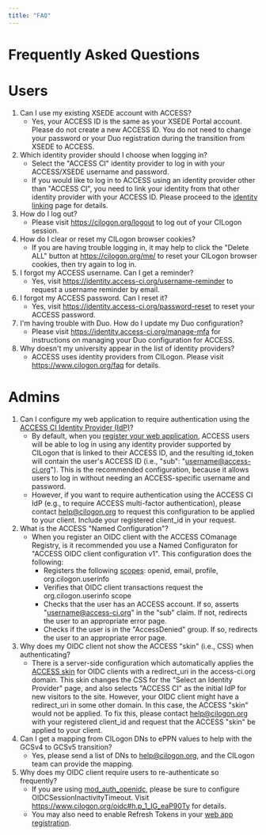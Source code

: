 ```yaml
---
title: "FAQ"
---
```


# Frequently Asked Questions

# Users

1. Can I use my existing XSEDE account with ACCESS?
   - Yes, your ACCESS ID is the same as your XSEDE Portal account. Please do not create a
     new ACCESS ID. You do not need to change your password or your Duo registration
     during the transition from XSEDE to ACCESS.
2. Which identity provider should I choose when logging in?
   - Select the "ACCESS CI" identity provider to log in with your ACCESS/XSEDE username and password.
   - If you would like to log in to ACCESS using an identity provider other than "ACCESS CI", you need to link your identity from that other identity provider with your ACCESS ID. Please proceed to the [identity linking](/id-linking) page for details.
3. How do I log out?
   - Please visit <https://cilogon.org/logout> to log out of your CILogon session.
4. How do I clear or reset my CILogon browser cookies?
   - If you are having trouble logging in, it may help to click the "Delete ALL" button at <https://cilogon.org/me/> to reset your CILogon browser cookies, then try again to log in. 
5. I forgot my ACCESS username. Can I get a reminder?
   - Yes, visit <https://identity.access-ci.org/username-reminder> to request a username reminder by email.
6. I forgot my ACCESS password. Can I reset it?
   - Yes, visit <https://identity.access-ci.org/password-reset> to reset your ACCESS password.
7. I'm having trouble with Duo. How do I update my Duo configuration?
   - Please visit <https://identity.access-ci.org/manage-mfa> for instructions on managing your Duo configuration for ACCESS.
8. Why doesn't my university appear in the list of identity providers?
   - ACCESS uses identity providers from CILogon. Please visit <https://www.cilogon.org/faq> for details.

# Admins

1. Can I configure my web application to require authentication using the
   [ACCESS CI Identity Provider (IdP)](/about-access-idp)?
   - By default, when you [register your web application](/register-app), ACCESS users
     will be able to log in using any identity provider supported by CILogon that is
     linked to their ACCESS ID, and the resulting id\_token will contain the user's ACCESS
     ID (i.e., "sub": "username@access-ci.org"). This is the recommended configuration,
     because it allows users to log in without needing an ACCESS-specific username and
     password.
   - However, if you want to require authentication using the ACCESS CI IdP (e.g., to
     require ACCESS multi-factor authentication), please contact
     [help@cilogon.org](mailto:help@cilogon.org) to request this configuration to be
     applied to your client. Include your registered client\_id in your request.
1. What is the ACCESS "Named Configuration"?
   - When you register an OIDC client with the ACCESS COmanage Registry, is it recommended
     you use a Named Configuraton for "ACCESS OIDC client configuration v1". This
     configuration does the following:
     - Registers the following [scopes](https://www.cilogon.org/oidc#h.p_PEQXL8QUjsQm):
       openid, email, profile, org.cilogon.userinfo 
     - Verifies that OIDC client transactions request the org.cilogon.userinfo scope
     - Checks that the user has an ACCESS account. If so, asserts
       "username@access-ci.org" in the "sub" claim. If not, redirects the user to
       an appropriate error page.
     - Checks if the user is in the "AccessDenied" group. If so, redirects the user to an
       appropriate error page.
1. Why does my OIDC client not show the ACCESS "skin" (i.e., CSS) when authenticating?
   - There is a server-side configuration which automatically applies the
     [ACCESS skin](https://cilogon.org/?skin=access) for OIDC clients with a
     redirect_uri in the access-ci.org domain. This skin changes the CSS for the "Select
     an Identity Provider" page, and also selects "ACCESS CI" as the initial IdP for new
     visitors to the site. However, your OIDC client might have a redirect_uri in some
     other domain. In this case, the ACCESS "skin" would not be applied. To fix this,
     please contact [help@cilogon.org](mailto:help@cilogon.org) with your registered
     client\_id and request that the ACCESS "skin" be applied to your client.
1. Can I get a mapping from CILogon DNs to ePPN values to help with the GCSv4 to GCSv5
   transition?
   - Yes, please send a list of DNs to [help@cilogon.org](mailto:help@cilogon.org), and
     the CILogon team can provide the mapping.
1. Why does my OIDC client require users to re-authenticate so frequently?
   - If you are using [mod_auth_openidc](https://github.com/zmartzone/mod_auth_openidc), please be sure to configure OIDCSessionInactivityTimeout. Visit <https://www.cilogon.org/oidc#h.p_1_IG_eaP90Ty> for details.
   - You may also need to enable Refresh Tokens in your [web app registration](/register-app).
